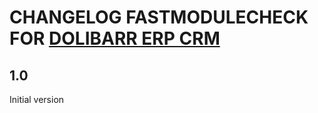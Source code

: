 # CHANGELOG FASTMODULECHECK FOR [DOLIBARR ERP CRM](https://www.dolibarr.org)

## 1.0

Initial version
